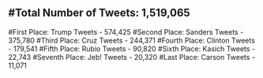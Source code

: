 #Total Number of Tweets: 1,519,065 
---
#First Place: Trump Tweets - 574,425
#Second Place: Sanders Tweets - 375,780
#Third Place: Cruz Tweets - 244,371
#Fourth Place: Clinton Tweets - 179,541
#Fifth Place: Rubio Tweets - 90,820
#Sixth Place: Kasich Tweets - 22,743
#Seventh Place: Jeb! Tweets - 20,320
#Last Place: Carson Tweets - 11,071
